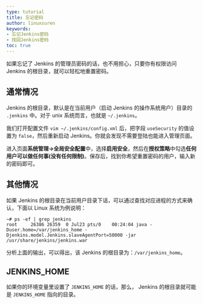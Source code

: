 ```yaml
---
type: tutorial
title: 忘记密码
author: linuxsuren
keywords:
- 忘记Jenkins密码
- 找回Jenkins密码
toc: true
---
```


如果忘记了 Jenkins 的管理员密码的话，也不用担心，只要你有权限访问 Jenkins 的根目录，就可以轻松地重置密码。

## 通常情况
Jenkins 的根目录，默认是在当前用户（启动 Jenkins 的操作系统用户）目录的 `.jenkins` 中。对于 unix 系统而言，也就是 `~/.jenkins`。

我们打开配置文件 `vim ~/.jenkins/config.xml` 后，把字段 `useSecurity` 的值设置为 `false`，然后重新启动 Jenkins。你就会发现不需要登陆也能进入管理页面。

进入页面**系统管理->全局安全配置**中，选择**启用安全**，然后在**授权策略**中勾选**任何用户可以做任何事(没有任何限制)**。保存后，找到你希望重置密码的用户，输入新的密码即可。

## 其他情况
如果 Jenkins 的根目录在当前用户目录下话，可以通过查找对应进程的方式来确认，下面以 Linux 系统为例说明：

```
~# ps -ef | grep jenkins
root     26386 26359  0 Jul23 pts/0    00:24:04 java -Duser.home=/var/jenkins_home -Djenkins.model.Jenkins.slaveAgentPort=50000 -jar /usr/share/jenkins/jenkins.war
```

分析上面的输出，可以得出，该 Jenkins 的根目录为：`/var/jenkins_home`。

## JENKINS_HOME
如果你的环境变量里设置了 `JENKINS_HOME` 的话，那么， Jenkins 的根目录就可能是 `JENKINS_HOME` 指向的目录。
